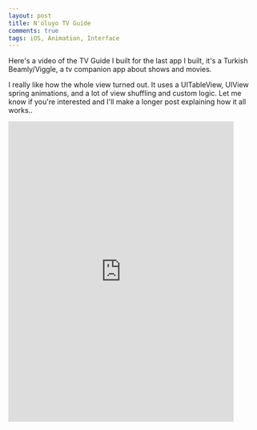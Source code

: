 ```yaml
---
layout: post
title: N'oluyo TV Guide
comments: true
tags: iOS, Animation, Interface
---
```



Here's a video of the TV Guide I built for the last app I built, it's a Turkish Beamly/Viggle, a tv companion app about shows and movies. 

I really like how the whole view turned out. It uses a UITableView, UIView spring animations, and a lot of view shuffling and custom logic. Let me know if you're interested and I'll make a longer post explaining how it all works..

<iframe width="450" height="600" src="https://www.youtube.com/embed/aCr5gy_Vs8o" frameborder="0" allowfullscreen></iframe>